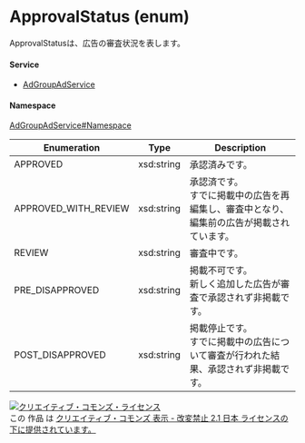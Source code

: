 

# ApprovalStatus (enum)

ApprovalStatusは、広告の審査状況を表します。

#### Service

+ [AdGroupAdService](../../services/AdGroupAdService.md)

#### Namespace

[AdGroupAdService#Namespace](../../services/AdGroupAdService.md#namespace)

| Enumeration  |       Type       |          Description          |
| ------------ | ---------------- | ----------------------------- |
| APPROVED | xsd:string | 承認済みです。 |
| APPROVED_WITH_REVIEW | xsd:string | 承認済です。<br/>すでに掲載中の広告を再編集し、審査中となり、編集前の広告が掲載されています。 |
| REVIEW | xsd:string | 審査中です。 |
| PRE_DISAPPROVED | xsd:string | 掲載不可です。<br/>新しく追加した広告が審査で承認されず非掲載です。 |
| POST_DISAPPROVED | xsd:string | 掲載停止です。<br/>すでに掲載中の広告について審査が行われた結果、承認されず非掲載です。 |

<a rel="license" href="http://creativecommons.org/licenses/by-nd/2.1/jp/"><img alt="クリエイティブ・コモンズ・ライセンス" style="border-width:0" src="https://i.creativecommons.org/l/by-nd/2.1/jp/88x31.png" /></a><br />この 作品 は <a rel="license" href="http://creativecommons.org/licenses/by-nd/2.1/jp/">クリエイティブ・コモンズ 表示 - 改変禁止 2.1 日本 ライセンスの下に提供されています。</a>
